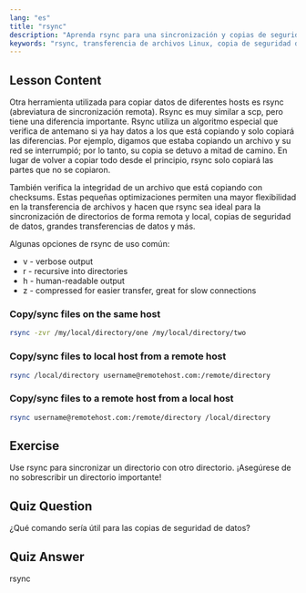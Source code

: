 ```yaml
---
lang: "es"
title: "rsync"
description: "Aprenda rsync para una sincronización y copias de seguridad eficientes de archivos en Linux. Comprenda la transferencia de datos remota y local con comandos y opciones de rsync. ¡Mejore sus habilidades en Linux!"
keywords: "rsync, transferencia de archivos Linux, copia de seguridad de datos, sincronización de archivos, tutorial de Linux, comandos rsync, principiante, guía"
---
```


## Lesson Content

Otra herramienta utilizada para copiar datos de diferentes hosts es rsync (abreviatura de sincronización remota). Rsync es muy similar a scp, pero tiene una diferencia importante. Rsync utiliza un algoritmo especial que verifica de antemano si ya hay datos a los que está copiando y solo copiará las diferencias. Por ejemplo, digamos que estaba copiando un archivo y su red se interrumpió; por lo tanto, su copia se detuvo a mitad de camino. En lugar de volver a copiar todo desde el principio, rsync solo copiará las partes que no se copiaron.

También verifica la integridad de un archivo que está copiando con checksums. Estas pequeñas optimizaciones permiten una mayor flexibilidad en la transferencia de archivos y hacen que rsync sea ideal para la sincronización de directorios de forma remota y local, copias de seguridad de datos, grandes transferencias de datos y más.

Algunas opciones de rsync de uso común:

- v - verbose output
- r - recursive into directories
- h - human-readable output
- z - compressed for easier transfer, great for slow connections

### Copy/sync files on the same host

```bash
rsync -zvr /my/local/directory/one /my/local/directory/two
```

### Copy/sync files to local host from a remote host

```bash
rsync /local/directory username@remotehost.com:/remote/directory
```

### Copy/sync files to a remote host from a local host

```bash
rsync username@remotehost.com:/remote/directory /local/directory
```

## Exercise

Use rsync para sincronizar un directorio con otro directorio. ¡Asegúrese de no sobrescribir un directorio importante!

## Quiz Question

¿Qué comando sería útil para las copias de seguridad de datos?

## Quiz Answer

rsync
